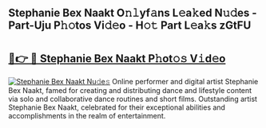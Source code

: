 ## Stephanie Bex Naakt O𝚗𝚕yf𝚊ns L𝚎a𝚔ed N𝚞𝚍es - Part-Uju P𝚑𝚘tos Vi𝚍𝚎o - H𝚘𝚝 Part L𝚎a𝚔s zGtFU

# <h2><a href="http://kf5k2z.oniu.top/?m=Stephanie+Bex+Naakt">🔗👉 🔴 Stephanie Bex Naakt P𝚑ot𝚘𝚜 V𝚒d𝚎o</a></h2>

[![Stephanie Bex Naakt Nu𝚍e𝚜](https://i.imgur.com/0qMVB7G.gif)](http://kf5k2z.oniu.top/?m=Stephanie+Bex+Naakt)
Online performer and digital artist Stephanie Bex Naakt, famed for creating and distributing dance and lifestyle content via solo and collaborative dance routines and short films. Outstanding artist Stephanie Bex Naakt, celebrated for their exceptional abilities and accomplishments in the realm of entertainment.  

